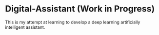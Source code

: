 # Digital-Assistant (Work in Progress)
This is my attempt at learning to develop a  deep learning artificially intelligent assistant.
